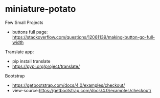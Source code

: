 # miniature-potato
Few Small Projects

- buttons full page: https://stackoverflow.com/questions/12061139/making-button-go-full-width

Translate app: 
- pip install translate
- https://pypi.org/project/translate/

Bootstrap
- https://getbootstrap.com/docs/4.0/examples/checkout/
- view-source:https://getbootstrap.com/docs/4.0/examples/checkout/